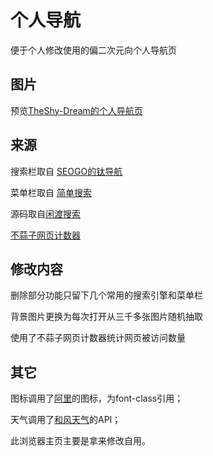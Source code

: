 # 个人导航

便于个人修改使用的偏二次元向个人导航页

## 图片

预览[TheShy-Dream的个人导航页](https://TheShy-Dream.github.io) 

## 来源    
  
搜索栏取自 [SEOGO的钛导航](https://www.seogo.me/)

菜单栏取自 [简单搜索](https://github.com/5iux/sou)  

源码取自[闲渡搜索](https://github.com/xiandus/search) 

[不蒜子网页计数器](http://busuanzi.ibruce.info/)

## 修改内容

删除部分功能只留下几个常用的搜索引擎和菜单栏

背景图片更换为每次打开从三千多张图片随机抽取

使用了不蒜子网页计数器统计网页被访问数量

## 其它

图标调用了[阿里](https://www.iconfont.cn/)的图标，为font-class引用；

天气调用了[和风天气](https://dev.heweather.com/)的API；

此浏览器主页主要是拿来修改自用。

